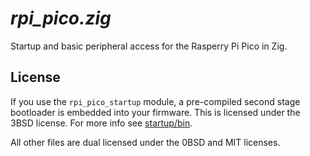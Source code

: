 # _rpi_pico.zig_

Startup and basic peripheral access for the Rasperry Pi Pico in Zig. 

## License

If you use the `rpi_pico_startup` module, a pre-compiled second stage
bootloader is embedded into your firmware. This is licensed under the
3BSD license. For more info see [startup/bin](startup/bin).

All other files are dual licensed under the 0BSD and MIT licenses.
